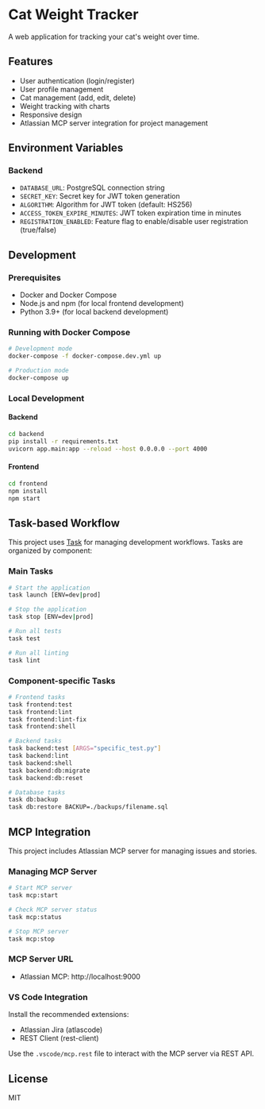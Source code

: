 # Cat Weight Tracker

A web application for tracking your cat's weight over time.

## Features

- User authentication (login/register)
- User profile management
- Cat management (add, edit, delete)
- Weight tracking with charts
- Responsive design
- Atlassian MCP server integration for project management

## Environment Variables

### Backend

- `DATABASE_URL`: PostgreSQL connection string
- `SECRET_KEY`: Secret key for JWT token generation
- `ALGORITHM`: Algorithm for JWT token (default: HS256)
- `ACCESS_TOKEN_EXPIRE_MINUTES`: JWT token expiration time in minutes
- `REGISTRATION_ENABLED`: Feature flag to enable/disable user registration (true/false)

## Development

### Prerequisites

- Docker and Docker Compose
- Node.js and npm (for local frontend development)
- Python 3.9+ (for local backend development)

### Running with Docker Compose

```bash
# Development mode
docker-compose -f docker-compose.dev.yml up

# Production mode
docker-compose up
```

### Local Development

#### Backend

```bash
cd backend
pip install -r requirements.txt
uvicorn app.main:app --reload --host 0.0.0.0 --port 4000
```

#### Frontend

```bash
cd frontend
npm install
npm start
```

## Task-based Workflow

This project uses [Task](https://taskfile.dev) for managing development workflows. Tasks are organized by component:

### Main Tasks

```bash
# Start the application
task launch [ENV=dev|prod]

# Stop the application
task stop [ENV=dev|prod]

# Run all tests
task test

# Run all linting
task lint
```

### Component-specific Tasks

```bash
# Frontend tasks
task frontend:test
task frontend:lint
task frontend:lint-fix
task frontend:shell

# Backend tasks
task backend:test [ARGS="specific_test.py"]
task backend:lint
task backend:shell
task backend:db:migrate
task backend:db:reset

# Database tasks
task db:backup
task db:restore BACKUP=./backups/filename.sql
```

## MCP Integration

This project includes Atlassian MCP server for managing issues and stories.

### Managing MCP Server

```bash
# Start MCP server
task mcp:start

# Check MCP server status
task mcp:status

# Stop MCP server
task mcp:stop
```

### MCP Server URL

- Atlassian MCP: http://localhost:9000

### VS Code Integration

Install the recommended extensions:
- Atlassian Jira (atlascode)
- REST Client (rest-client)

Use the `.vscode/mcp.rest` file to interact with the MCP server via REST API.

## License

MIT